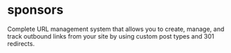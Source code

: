 # sponsors

Complete URL management system that allows you to create, manage, and track outbound links 
from your site by using custom post types and 301 redirects.
